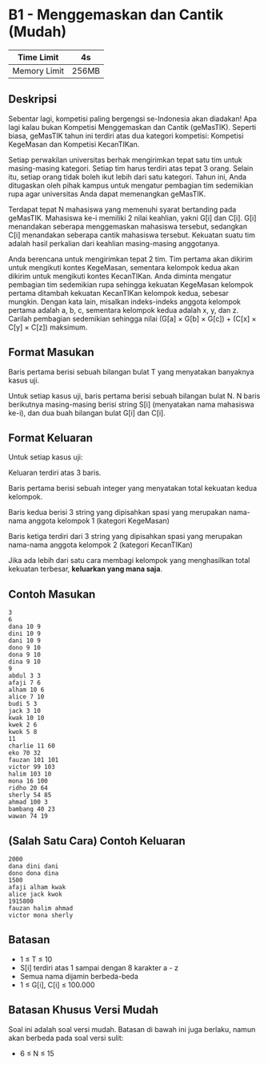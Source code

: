 # B1 - Menggemaskan dan Cantik (Mudah)

| Time Limit   | 4s    |
|--------------|-------|
| Memory Limit | 256MB |

## Deskripsi

Sebentar lagi, kompetisi paling bergengsi se-Indonesia akan diadakan! Apa lagi kalau bukan Kompetisi Menggemaskan dan Cantik (geMasTIK). Seperti biasa, geMasTIK tahun ini terdiri atas dua kategori kompetisi: Kompetisi KegeMasan dan Kompetisi KecanTIKan.

Setiap perwakilan universitas berhak mengirimkan tepat satu tim untuk masing-masing kategori. Setiap tim harus terdiri atas tepat 3 orang. Selain itu, setiap orang tidak boleh ikut lebih dari satu kategori. Tahun ini, Anda ditugaskan oleh pihak kampus untuk mengatur pembagian tim sedemikian rupa agar universitas Anda dapat memenangkan geMasTIK.

Terdapat tepat N mahasiswa yang memenuhi syarat bertanding pada geMasTIK. Mahasiswa ke-i memiliki 2 nilai keahlian, yakni G[i] dan C[i]. G[i] menandakan seberapa menggemaskan mahasiswa tersebut, sedangkan C[i] menandakan seberapa cantik mahasiswa tersebut. Kekuatan suatu tim adalah hasil perkalian dari keahlian masing-masing anggotanya.

Anda berencana untuk mengirimkan tepat 2 tim. Tim pertama akan dikirim untuk mengikuti kontes KegeMasan, sementara kelompok kedua akan dikirim untuk mengikuti kontes KecanTIKan. Anda diminta mengatur pembagian tim sedemikian rupa sehingga kekuatan KegeMasan kelompok pertama ditambah kekuatan KecanTIKan kelompok kedua, sebesar mungkin. Dengan kata lain, misalkan indeks-indeks anggota kelompok pertama adalah a, b, c, sementara kelompok kedua adalah x, y, dan z. Carilah pembagian sedemikian sehingga nilai (G[a] × G[b] × G[c]) + (C[x] × C[y] × C[z]) maksimum.

## Format Masukan

Baris pertama berisi sebuah bilangan bulat T yang menyatakan banyaknya kasus uji.

Untuk setiap kasus uji, baris pertama berisi sebuah bilangan bulat N. N baris berikutnya masing-masing berisi string S[i] (menyatakan nama mahasiswa ke-i), dan dua buah bilangan bulat G[i] dan C[i].

## Format Keluaran

Untuk setiap kasus uji:

Keluaran terdiri atas 3 baris.

Baris pertama berisi sebuah integer yang menyatakan total kekuatan kedua kelompok.

Baris kedua berisi 3 string yang dipisahkan spasi yang merupakan nama-nama anggota kelompok 1 (kategori KegeMasan)

Baris ketiga terdiri dari 3 string yang dipisahkan spasi yang merupakan nama-nama anggota kelompok 2 (kategori KecanTIKan)

Jika ada lebih dari satu cara membagi kelompok yang menghasilkan total kekuatan terbesar, **keluarkan yang mana saja**.

## Contoh Masukan

    3
    6
    dana 10 9
    dini 10 9
    dani 10 9
    dono 9 10
    dona 9 10
    dina 9 10
    9
    abdul 3 3
    afaji 7 6
    alham 10 6
    alice 7 10
    budi 5 3
    jack 3 10
    kwak 10 10
    kwek 2 6
    kwok 5 8
    11
    charlie 11 60
    eko 70 32
    fauzan 101 101
    victor 99 103
    halim 103 10
    mona 16 100
    ridho 20 64
    sherly 54 85
    ahmad 100 3
    bambang 40 23
    wawan 74 19

## (Salah Satu Cara) Contoh Keluaran

    2000
    dana dini dani
    dono dona dina
    1500
    afaji alham kwak
    alice jack kwok
    1915800
    fauzan halim ahmad
    victor mona sherly

## Batasan

- 1 ≤ T ≤ 10
- S[i] terdiri atas 1 sampai dengan 8 karakter a - z
- Semua nama dijamin berbeda-beda
- 1 ≤ G[i], C[i] ≤ 100.000

## Batasan Khusus Versi Mudah

Soal ini adalah soal versi mudah. Batasan di bawah ini juga berlaku, namun akan berbeda pada soal versi sulit:

- 6 ≤ N ≤ 15


